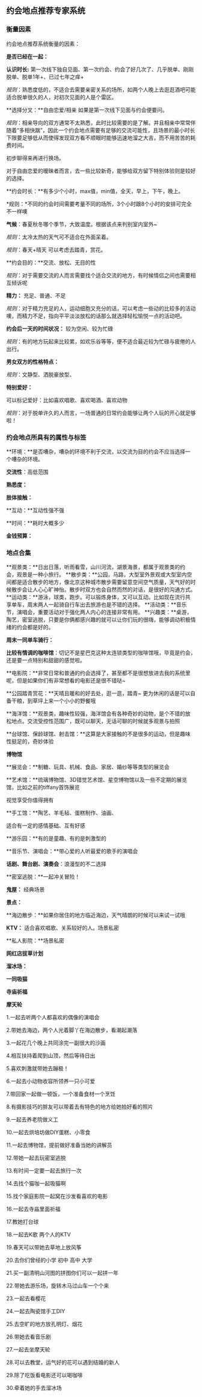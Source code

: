 ## 约会地点推荐专家系统

### 衡量因素

约会地点推荐系统衡量的因素：

**是否已经在一起：** 

**认识时长:**  第一次线下独自见面、第一次约会、约会了好几次了、几乎脱单、刚刚脱单、脱单1年+、已过七年之痒+

*规则*：熟悉度低的，不适合去需要亲密关系的场所，如两个人晚上去逛逛酒吧可能适合脱单很久的人，对初次见面的人是个雷区。



**选择分叉：**自由恋爱/相亲              如果是第一次线下见面与约会便要问。

*规则*：相亲导向的双方通常不太熟悉，此时比较需要的是了解。并且相亲中常常伴随着“多相快踹”，因此一个约会地点需要有足够的交流可能性，且场景的最小时长下限要足够低从而使得发现双方看不顺眼时能够迅速地溜之大吉，而不用苦苦的耗费时间。

初步聊得来再进行换场。



对于自由恋爱的暧昧者而言，去一些比较新奇，能够给双方留下特别体验则是较好的选择。



**约会时长：**有多少个小时，max值，min值，全天，早上，下午，晚上。

*规则：*不同的约会时间需要考量不同的场所，3个小时跟8个小时的安排可完全不一样噢



**气候**：春夏秋冬哪个季节，大致温度。根据该点来判别室内室外~

*规则*：太冷太热的天气可不适合在外面呆着。

*规则*：春天+晴天 可以考虑去踏青，赏花。



**约会目的：**交流、放松、无目的性

*规则*：对于需要交流的人而言需要找个适合交流的地方，有时候情侣之间也需要相互倾诉呢

**精力：** 充足、普通、不足

*规则*：对于精力充足的人，运动细胞又充分的话，可以考虑一些动的比较多的活动噢，而精力不足，指向平平淡淡放松的话那么就选择轻松愉悦一点的活动吧。



**约会后一天的时间状况：** 较为空闲、较为忙碌 

*规则*：有的地方玩起来比较累，如欢乐谷等等，便不适合最近较为忙碌与疲倦的人出行。



**男女双方的性格特点：**

*规则*：文静型、洒脱豪放型、



**特别爱好：**

可以标记爱好：比如喜欢唱歌、喜欢喝酒、喜欢动物

*规则*：对于脱单许久的人而言，一场普通的日常约会能够让两个人玩的开心就足够啦！



### 约会地点所具有的属性与标签

**环境：**是否嘈杂，嘈杂的环境不利于交流，以交流为目的约会不应当选择一个嘈杂的环境。

**交流性**：高低范围

**熟悉度：**

**肢体接触：**

**互动：**互动性强不强

**时间：**耗时大概多少

**金钱预算：** 





### 地点合集

**观景类：**日出日落，听雨看雪，山川河流，湖景海景，都属于观景类的约会，观景是一种小旅行。
 **散步类：**公园，马路，大型室外景观或大型室内空间都是适合散步的地方，像北京这种城市散步需要留意空间空气质量，天气好的时候散步会让人心心旷神怡。散步时双方也会自然而然的对话，是很好的沟通方式。
 **运动类：**游泳，球类，跑步。可以锻炼身体，又可以互动。比如现在流行共享单车，周末两人一起骑自行车出去旅游也是不错的选择。
 **活动类：**音乐节，演唱会，重要活动对于强化两人内心的连接非常有用。
 **兴趣类：**桌游，陶艺，密室逃脱，只要是你俩都感兴趣的就可以让你们玩的很嗨，能够调动积极情绪的约会都是好的。



**周末一同单车骑行：**





**比较有情调的咖啡馆**：切记不是星巴克这种太连锁类型的咖啡馆哦，毕竟是约会，还是要一点特别和甜甜的感觉啦。

**电影院：**非常日常和普通的约会选择了，甚至都不是很想放进去我的系统里呢，但是如果你们有非常想看的电影还是很不错哒~

**公园踏青赏花：**天晴且暖和的好去处，逛一逛，踏青~ 更为休闲的话是可以自备干粮，到草坪上来一个小小的野餐哦



**海洋馆：**观景类，趣味性较强，海洋馆会有各种奇妙的动物，是个不错的放松地点。交流受控性范围广，既可以聊天，无话可聊的时候就多观景与拍照



**台球馆、保龄球馆、射击馆：**这算是大家接触的不是很多的运动，但是趣味性挺足的，奇妙体验



**博物馆**

**展览会：**制糖、玩具、机械、食品、家居、婚纱等等类型的展览会



**艺术馆：**琉璃博物馆、3D错觉艺术馆、星空博物馆以及一些不定期的展览馆，比如之前的tiffany首饰展览

视觉享受你值得拥有



**手工馆：**陶艺、羊毛毡、蛋糕制作、油画、

适合有一定的感情基础、互有好感



**游乐园：**有的是童趣、有的是刺激型的







**音乐节、演唱会：**带心爱的人听最爱的歌手的演唱会



**话剧、舞台剧、演奏会**：浪漫型的不二选择



**密室逃脱：**一起冲关冒险！



**鬼屋：** 经典场景



**景点：**



**海边散步：**如果你居住的地方临近海边，天气晴朗的时候可以来试一试哦



**KTV：** 适合喜欢唱歌、关系较好的人。场景私密



**私人影院：**场景私密



**网红店拔草计划**



**溜冰场：**



**一同吸猫**

**寺庙祈福**

**摩天轮**







1.一起去听两个人都喜欢的偶像的演唱会

2.带她去海边，两个人光着脚丫在海边散步，看潮起潮落

3.一起花几个晚上共同涂完一副很大的沙画

4.相互扶持着爬到山顶，然后等待日出

5.喜欢刺激就带她去蹦极！

6.一起去小动物收容所领养一只小可爱

7.带回家一起做一顿饭，一个准备食材一个烹饪

8.有摄影技巧的胖友可以带着去有特色的地方给她拍好看的照片

9.一起去养老院做义工

10.一起去烘培坊做DIY蛋糕、小零食

11.一起去博物馆，提前做好准备当她的讲解员

12.带她一起去玩密室逃脱

13.有时间一定要一起去旅行一次

14.去找个猫咖一起吸猫啊

15.找个家庭影院一起窝在沙发看喜欢的电影

16.一起去寺庙里面祈福

17.教她打台球

18.一起去K歌 两个人的KTV

19.春天可以带她去草地上放风筝

20.去你们曾经的小学 初中 高中 大学

21.买一副清明山河图的拼图你们可以一起拼一年

22.带她去游乐场，旋转木马过山车一个个来

23.一起去看樱花

24.一起去陶瓷馆手工DIY

25.去空旷的地方放孔明灯、烟花

26.带她去看音乐剧

27.一起去坐摩天轮

28.可以去教堂，运气好的花可以遇到结婚的新人

29.除了吃饭看电影还可以喝咖啡

30.牵着她的手去溜冰场

